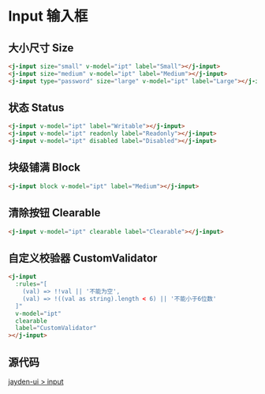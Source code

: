 # Input 输入框

## 大小尺寸 Size

<j-input size="small" v-model="ipt" label="Small"></j-input>
<j-input size="medium" v-model="ipt" label="Medium"></j-input>
<j-input type="password" size="large" v-model="ipt" label="Large"></j-input>

```html
<j-input size="small" v-model="ipt" label="Small"></j-input>
<j-input size="medium" v-model="ipt" label="Medium"></j-input>
<j-input type="password" size="large" v-model="ipt" label="Large"></j-input>
```

## 状态 Status

<j-input v-model="ipt" label="Writable"></j-input>
<j-input v-model="ipt" readonly label="Readonly"></j-input>
<j-input v-model="ipt" disabled label="Disabled"></j-input>

```html
<j-input v-model="ipt" label="Writable"></j-input>
<j-input v-model="ipt" readonly label="Readonly"></j-input>
<j-input v-model="ipt" disabled label="Disabled"></j-input>
```

## 块级铺满 Block

<j-input block v-model="ipt" label="Medium"></j-input>

```html
<j-input block v-model="ipt" label="Medium"></j-input>
```

## 清除按钮 Clearable

<j-input v-model="ipt" clearable label="Clearable"></j-input>

```html
<j-input v-model="ipt" clearable label="Clearable"></j-input>
```

## 自定义校验器 CustomValidator

<j-input
      :rules="[
        (val) => !!val || '不能为空',
        (val) => !((val as string).length < 6) || '不能小于6位数'
      ]"
      v-model="ipt"
      clearable
      label="CustomValidator"
    ></j-input>

```html
<j-input
  :rules="[
    (val) => !!val || '不能为空',
    (val) => !((val as string).length < 6) || '不能小于6位数'
  ]"
  v-model="ipt"
  clearable
  label="CustomValidator"
></j-input>
```

## 源代码

[jayden-ui > input](https://github.com/SpinninJayWE/Jayden-UI/tree/master/packages/components/src/input)

<script setup lang="ts">
import { ref } from 'vue';
const ipt = ref('');
</script>
<style scoped>

  .j-input {
    margin-bottom: 16px;
    margin-right: 20px;
  }
</style>

